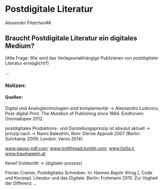 
# Postdigitale Literatur
*Alexander Filatchev*## 

## Braucht Postdigitale Literatur ein digitales Medium?
(Alte Frage: Wie wird das Verlagsunabhängige Publizieren von postdigitaler Literatur ermöglicht?)

...

### Notizen:

#### Quellen:
Digital und Analogtechnologien sind komplementär
-> Alessandro Ludovico, Post-digital Print. The Mutation of Publishing since 1894. Eindhoven: Onomatopee 2012.

postdigitales Produktions- und Darstellungsprinzip ist absolut aktuell 
-> prinzip nach -> Nanni Balestrini, Rom: Derive Approdi 2007 (Berlin: Suhrkamp 2009; London: Verso 2014)

www.gauss-pdf.com; www.trollthread.tumblr.com; www.0x0a.li; www.traumawein.at




Kenef Goldsmith -> (digitaler prozess)

Florian Cramer, Postdigitales Schreiben. In: Hannes Bajohr (Hrsg.), Code und Konzept. Literatur und das Digitale. Berlin: Frohmann 2015. Zur Vagheit der Differenz ...

